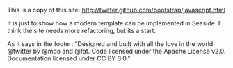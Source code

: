 This is a copy of this site:  http://twitter.github.com/bootstrap/javascript.html


It is just to show how a modern template can be implemented in Seaside.  I think the site needs more refactoring, but its a start.  


As it says in the footer:
"Designed and built with all the love in the world @twitter by @mdo and @fat.
Code licensed under the Apache License v2.0. Documentation licensed under CC BY 3.0."